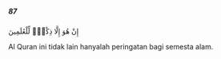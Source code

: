 ##### 87

<span class="ayah">إِنْ هُوَ إِلَّا ذِكْرٌۭ لِّلْعَٰلَمِينَ</span>

<span class="ayah_translation">Al Quran ini tidak lain hanyalah peringatan bagi semesta alam.</span>
